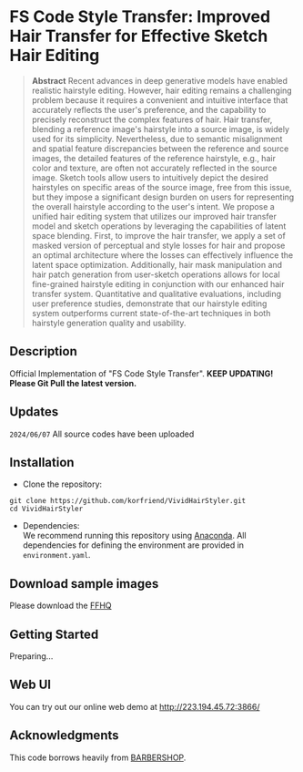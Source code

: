 # FS Code Style Transfer: Improved Hair Transfer for Effective Sketch Hair Editing

> **Abstract** Recent advances in deep generative models have enabled realistic hairstyle editing. However, hair editing remains a challenging problem because it requires a convenient and intuitive interface that accurately reflects the user's preference, and the capability to precisely reconstruct the complex features of hair. Hair transfer, blending a reference image's hairstyle into a source image, is widely used for its simplicity. Nevertheless, due to semantic misalignment and spatial feature discrepancies between the reference and source images, the detailed features of the reference hairstyle, e.g., hair color and texture, are often not accurately reflected in the source image. Sketch tools allow users to intuitively depict the desired hairstyles on specific areas of the source image, free from this issue, but they impose a significant design burden on users for representing the overall hairstyle according to the user's intent. We propose a unified hair editing system that utilizes our improved hair transfer model and sketch operations by leveraging the capabilities of latent space blending. First, to improve the hair transfer, we apply a set of masked version of perceptual and style losses for hair and propose an optimal architecture where the losses can effectively influence the latent space optimization. Additionally, hair mask manipulation and hair patch generation from user-sketch operations allows for local fine-grained hairstyle editing in conjunction with our enhanced hair transfer system. Quantitative and qualitative evaluations, including user preference studies, demonstrate that our hairstyle editing system outperforms current state-of-the-art techniques in both hairstyle generation quality and usability.

## Description
Official Implementation of "FS Code Style Transfer". **KEEP UPDATING! Please Git Pull the latest version.**

## Updates
`2024/06/07` All source codes have been uploaded

## Installation
- Clone the repository:
``` 
git clone https://github.com/korfriend/VividHairStyler.git
cd VividHairStyler
```
- Dependencies:  
We recommend running this repository using [Anaconda](https://docs.anaconda.com/anaconda/install/). 
All dependencies for defining the environment are provided in `environment.yaml`.

## Download sample images
Please download the [FFHQ](https://drive.google.com/drive/folders/1RxzbNcKb3bPDKccyo300YXCJ8EvZSaIL) 

## Getting Started  
Preparing...

## Web UI

You can try out our online web demo at http://223.194.45.72:3866/

## Acknowledgments
This code borrows heavily from [BARBERSHOP](https://github.com/ZPdesu/Barbershop).

